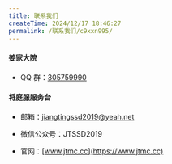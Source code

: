 ```yaml
---
title: 联系我们
createTime: 2024/12/17 18:46:27
permalink: /联系我们/c9xxn995/
---
```



#### 姜家大院

- QQ 群：[305759990](https://qm.qq.com/cgi-bin/qm/qr?k=Vf7x-jsnWoRPs6yjgDLnr_Gq36Zy6Acj&jump_from=webapi&authKey=mGu7v2dyhqSUf31/2DPzNliwCvI6KMEopUA1ok0h9799g9ydoz1HqPFbaKtV3E7x)



#### 将庭服服务台

- 邮箱：jiangtingssd2019@yeah.net
  
- 微信公众号：JTSSD2019
  
- 官网：[www.jtmc.cc](https://www.jtmc.cc)

